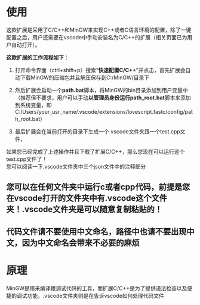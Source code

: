 # 使用

这款扩展是采用了C/C++和MinGW来实现C++或者C语言环境的配置，除了一键配置之后，用户还需要在vscode中手动安装名为C/C++的扩展（相关页面已为用户自动打开）。</br>

**这款扩展的工作流程如下**：</br>

1. 打开命令界面（ctrl+shift+p）搜索“**快速配置C/C++**”并点击，首先扩展会自动下载MinGW的压缩包并且解压保存到C:/MinGW/目录下

2. 然后扩展会启动一个**path.bat**脚本，将MinGW的bin目录添加到用户变量中
（推荐但不要求，用户可以手动**以管理员身份运行path_root.bat**脚本来添加到系统变量，即C:/Users/your_usr_name/.vscode/extensions/lovescript.fastc/config/path_root.bat）

3. 最后扩展会在当前打开的目录下生成一个.vscode文件夹跟一个test.cpp文件，</br>

如果您已经完成了上述操作并且下载了扩展C/C++，那么您现在可以运行这个test.cpp文件了！</br>
您可以阅读一下.vscode文件夹中三个json文件中的注释部分
## 您可以在任何文件夹中运行c或者cpp代码，前提是您在vscode打开的文件夹中有.vscode这个文件夹！.vscode文件夹是可以随意复制粘贴的！
## 代码文件请不要使用中文命名，路径中也请不要出现中文，因为中文命名会带来不必要的麻烦

# 原理

MinGW是用来编译跟调试代码的工具，而扩展C/C++是为了提供语法检查以及便捷的调试功能。.vscode文件夹则是在告诉vscode如何处理代码文件</br>
